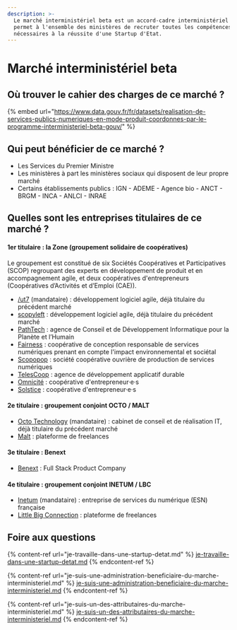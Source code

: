 ```yaml
---
description: >-
  Le marché interministériel beta est un accord-cadre interministériel qui
  permet à l'ensemble des ministères de recruter toutes les compétences
  nécessaires à la réussite d'une Startup d'Etat.
---
```


# Marché interministériel beta

## Où trouver le cahier des charges de ce marché ?

{% embed url="https://www.data.gouv.fr/fr/datasets/realisation-de-services-publics-numeriques-en-mode-produit-coordonnes-par-le-programme-interministeriel-beta-gouv/" %}

## Qui peut bénéficier de ce marché ?

* Les Services du Premier Ministre
* Les ministères à part les ministères sociaux qui disposent de leur propre marché
* Certains établissements publics : IGN - ADEME - Agence bio - ANCT - BRGM - INCA - ANLCI - INRAE

## Quelles sont les entreprises titulaires de ce marché ?

#### 1er titulaire : la Zone (groupement solidaire de coopératives)

Le groupement est constitué de six Sociétés Coopératives et Participatives (SCOP) regroupant des experts en développement de produit et en accompagnement agile, et deux coopératives d'entrepreneurs (Coopératives d’Activités et d’Emploi (CAE)).

* [/ut7](https://ut7.fr) (mandataire) : développement logiciel agile, déjà titulaire du précédent marché
* [scopyleft](http://scopyleft.fr) : développement logiciel agile, déjà titulaire du précédent marché
* [PathTech](https://pathtech.fr) : agence de Conseil et de Développement Informatique pour la Planète et l’Humain
* [Fairness](https://fairness.coop) : coopérative de conception responsable de services numériques prenant en compte l'impact environnemental et sociétal
* [Scopopop](https://scopopop.com) : société coopérative ouvrière de production de services numériques
* [TelesCoop](https://www.telescoop.fr) : agence de développement applicatif durable
* [Omnicité](https://omnicite.fr) : coopérative d'entrepreneur·e·s
* [Solstice](https://solstice.coop) : coopérative d'entrepreneur·e·s

#### 2e titulaire : groupement conjoint OCTO / MALT

* [Octo Technology](https://www.octo.com) (mandataire) : cabinet de conseil et de réalisation IT, déjà titulaire du précédent marché
* [Malt](https://www.malt.fr) : plateforme de freelances

#### 3e titulaire : Benext

* [Benext](https://www.benextcompany.com) : Full Stack Product Company

#### 4e titulaire : groupement conjoint INETUM / LBC

* [Inetum](https://gfi.world/fr-fr/) (mandataire) : entreprise de services du numérique (ESN) française
* [Little Big Connection](https://www.littlebigconnection.com/fr/) : plateforme de freelances

## Foire aux questions

{% content-ref url="je-travaille-dans-une-startup-detat.md" %}
[je-travaille-dans-une-startup-detat.md](je-travaille-dans-une-startup-detat.md)
{% endcontent-ref %}

{% content-ref url="je-suis-une-administration-beneficiaire-du-marche-interministeriel.md" %}
[je-suis-une-administration-beneficiaire-du-marche-interministeriel.md](je-suis-une-administration-beneficiaire-du-marche-interministeriel.md)
{% endcontent-ref %}

{% content-ref url="je-suis-un-des-attributaires-du-marche-interministeriel.md" %}
[je-suis-un-des-attributaires-du-marche-interministeriel.md](je-suis-un-des-attributaires-du-marche-interministeriel.md)
{% endcontent-ref %}
